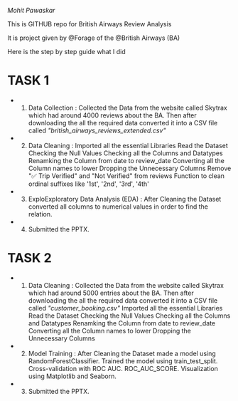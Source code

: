 *Mohit Pawaskar*

This is GITHUB repo for British Airways Review Analysis

It is project given by @Forage of the @British Airways (BA)

Here is the step by step guide what I did


# TASK 1 

- 01. Data Collection : Collected the Data from the website called Skytrax which had around 4000 reviews about the BA.
                       Then after downloading the all the required data converted it into a CSV file called 
                       *"british_airways_reviews_extended.csv"*
                      
                      
- 02. Data Cleaning   : Imported all the essential Libraries
                        Read the Dataset
                        Checking the Null Values
                        Checking all the Columns and Datatypes
                        Renamking the Column from date to review_date
                        Converting all the Column names to lower
                        Dropping the Unnecessary Columns
                        Remove "✅ Trip Verified" and "Not Verified" from reviews
                        Function to clean ordinal suffixes like '1st', '2nd', '3rd', '4th'


- 03. ExploExploratory Data Analysis (EDA) : After Cleaning the Dataset converted all columns to numerical values in 
                                            order to find the relation.


- 04. Submitted the PPTX.









# TASK 2

- 01. Data Cleaning : Collected the Data from the website called Skytrax which had around 5000 entries about the BA.
                       Then after downloading the all the required data converted it into a CSV file called 
                       *"customer_booking.csv"*
                        Imported all the essential Libraries
                        Read the Dataset
                        Checking the Null Values
                        Checking all the Columns and Datatypes
                        Renamking the Column from date to review_date
                        Converting all the Column names to lower
                        Dropping the Unnecessary Columns


- 02. Model Training : After Cleaning the Dataset made a model using RandomForestClassifier.
                        Trained the model using train_test_split.
                        Cross-validation with ROC AUC.
                        ROC_AUC_SCORE.
                        Visualization using Matplotlib and Seaborn.


- 03. Submitted the PPTX.